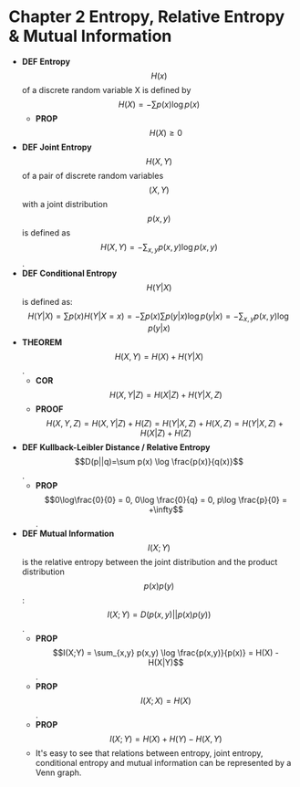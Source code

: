 # Chapter 2 Entropy, Relative Entropy & Mutual Information

* **DEF** **Entropy** $$H(x)$$ of a discrete random variable X is defined by $$H(X) = - \sum p(x) \log p(x)$$ 
  * **PROP** $$H(X)\geq 0$$ 
* **DEF** **Joint Entropy** $$H(X,Y)$$ of a pair of discrete random variables $$(X, Y)$$with a joint distribution $$p(x,y)$$is defined as $$H(X,Y) = -\sum_{x,y} p(x,y)\log p(x,y)$$.
* **DEF** **Conditional Entropy** $$H(Y|X)$$is defined as: $$H(Y|X) = \sum p(x)H(Y|X=x) = -\sum p(x) \sum p(y|x) \log p(y|x) = - \sum_{x,y} p(x,y) \log p(y|x)$$
* **THEOREM** $$H(X,Y) = H(X)+H(Y|X)$$.
  * **COR** $$H(X,Y|Z) = H(X|Z)+H(Y|X,Z)$$
  * **PROOF** $$H(X,Y,Z) = H(X,Y|Z)+H(Z)=H(Y|X,Z)+H(X,Z) =H(Y|X,Z)+H(X|Z)+H(Z)$$
* **DEF** **Kullback-Leibler Distance / Relative Entropy** $$D(p||q)=\sum p(x) \log \frac{p(x)}{q(x)}$$.
  * **PROP** $$0\log\frac{0}{0} = 0, 0\log \frac{0}{q} = 0, p\log \frac{p}{0} = +\infty$$.
* **DEF** **Mutual Information** $$I(X;Y)$$is the relative entropy between the joint distribution and the product distribution $$p(x)p(y)$$:$$I(X;Y) = D(p(x,y)||p(x)p(y))$$.
  * **PROP** $$I(X;Y) = \sum_{x,y} p(x,y) \log \frac{p(x,y)}{p(x)} = H(X) - H(X|Y)$$.
  * **PROP** $$I(X;X) = H(X)$$.
  * **PROP** $$I(X;Y) = H(X)+H(Y)-H(X,Y)$$
  * It's easy to see that relations between entropy, joint entropy, conditional entropy and mutual information can be represented by a Venn graph.

